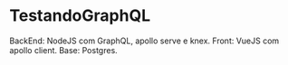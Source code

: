 # TestandoGraphQL
BackEnd: NodeJS com GraphQL, apollo serve e knex.
Front: VueJS com apollo client.
Base: Postgres.


